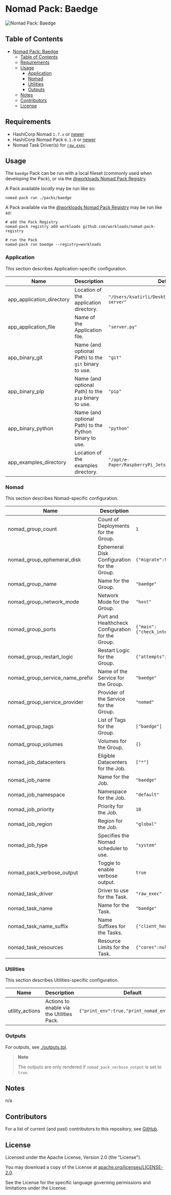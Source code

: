 # Nomad Pack: Baedge

![Nomad Pack: Baedge](https://assets.workloads.io/nomad-pack-registry/baedge.png)

## Table of Contents

<!-- TOC -->
* [Nomad Pack: Baedge](#nomad-pack-baedge)
  * [Table of Contents](#table-of-contents)
  * [Requirements](#requirements)
  * [Usage](#usage)
    * [Application](#application)
    * [Nomad](#nomad)
    * [Utilities](#utilities)
    * [Outputs](#outputs)
  * [Notes](#notes)
  * [Contributors](#contributors)
  * [License](#license)
<!-- TOC -->

## Requirements

- HashiCorp Nomad `1.7.x` or [newer](https://developer.hashicorp.com/nomad/install)
- HashiCorp Nomad Pack `0.1.0` or [newer](https://releases.hashicorp.com/nomad-pack/)
- Nomad Task Driver(s) for [`raw_exec`](https://developer.hashicorp.com/nomad/docs/drivers/raw_exec)

## Usage

The `baedge` Pack can be run with a local fileset (commonly used when developing the Pack), or via the [@workloads Nomad Pack Registry](https://github.com/workloads/nomad-pack-registry).

A Pack available _locally_ may be run like so:

```shell
nomad-pack run ./packs/baedge
```

A Pack available via the [@workloads Nomad Pack Registry](https://github.com/workloads/nomad-pack-registry) may be run like so:

```shell
# add the Pack Registry
nomad-pack registry add workloads github.com/workloads/nomad-pack-registry

# run the Pack
nomad-pack run baedge --registry=workloads
```

<!-- BEGIN_PACK_DOCS -->

### Application

This section describes Application-specific configuration.

| Name                        | Description                                            | Default |
| --------------------------- | ------------------------------------------------------ | ------- |
| app_application_directory   | Location of the application directory.                 | `"/Users/ksatirli/Desktop/workloads/baedge-server"` |
| app_application_file        | Name of the Application file.                          | `"server.py"` |
| app_binary_git              | Name (and optional Path) to the `git` binary to use.   | `"git"` |
| app_binary_pip              | Name (and optional Path) to the `pip` binary to use.   | `"pip"` |
| app_binary_python           | Name (and optional Path) to the Python binary to use.  | `"python"` |
| app_examples_directory      | Location of the examples directory.                    | `"/opt/e-Paper/RaspberryPi_JetsonNano/python/examples"` |

### Nomad

This section describes Nomad-specific configuration.

| Name                              | Description                                        | Default |
| --------------------------------- | -------------------------------------------------- | ------- |
| nomad_group_count                 | Count of Deployments for the Group.                | `1` |
| nomad_group_ephemeral_disk        | Ephemeral Disk Configuration for the Group.        | `{"migrate":true,"size":128,"sticky":false}` |
| nomad_group_name                  | Name for the Group.                                | `"baedge"` |
| nomad_group_network_mode          | Network Mode for the Group.                        | `"host"` |
| nomad_group_ports                 | Port and Healthcheck Configuration for the Group.  | `{"main":{"check_interval":"30s","check_timeout":"15s","host_network":null,"method":null,"omit_check":false,"path":"/v1/status","port":2343,"type":"tcp"}}` |
| nomad_group_restart_logic         | Restart Logic for the Group.                       | `{"attempts":3,"delay":"30s","interval":"120s","mode":"fail"}` |
| nomad_group_service_name_prefix   | Name of the Service for the Group.                 | `"baedge"` |
| nomad_group_service_provider      | Provider of the Service for the Group.             | `"nomad"` |
| nomad_group_tags                  | List of Tags for the Group.                        | `["baedge"]` |
| nomad_group_volumes               | Volumes for the Group.                             | `{}` |
| nomad_job_datacenters             | Eligible Datacenters for the Job.                  | `["*"]` |
| nomad_job_name                    | Name for the Job.                                  | `"baedge"` |
| nomad_job_namespace               | Namespace for the Job.                             | `"default"` |
| nomad_job_priority                | Priority for the Job.                              | `10` |
| nomad_job_region                  | Region for the Job.                                | `"global"` |
| nomad_job_type                    | Specifies the Nomad scheduler to use.              | `"system"` |
| nomad_pack_verbose_output         | Toggle to enable verbose output.                   | `true` |
| nomad_task_driver                 | Driver to use for the Task.                        | `"raw_exec"` |
| nomad_task_name                   | Name for the Task.                                 | `"baedge"` |
| nomad_task_name_suffix            | Name Suffixes for the Tasks.                       | `{"client_heartbeat":"client-heartbeat","server":"server"}` |
| nomad_task_resources              | Resource Limits for the Task.                      | `{"cores":null,"cpu":1000,"memory":128,"memory_max":256}` |

### Utilities

This section describes Utilities-specific configuration.

| Name              | Description                                | Default |
| ----------------- | ------------------------------------------ | ------- |
| utility_actions   | Actions to enable via the Utilities Pack.  | `{"print_env":true,"print_nomad_env":true}` |
<!-- END_PACK_DOCS -->

### Outputs

For outputs, see [./outputs.tpl](./outputs.tpl).

> **Note**
>
> The outputs are only rendered if `nomad_pack_verbose_output` is set to `true`.

## Notes

n/a

## Contributors

For a list of current (and past) contributors to this repository, see [GitHub](https://github.com/workloads/nomad-pack-registry/graphs/contributors).

## License

Licensed under the Apache License, Version 2.0 (the "License").

You may download a copy of the License at [apache.org/licenses/LICENSE-2.0](http://www.apache.org/licenses/LICENSE-2.0).

See the License for the specific language governing permissions and limitations under the License.
